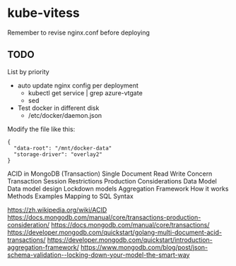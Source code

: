 # kube-vitess

Remember to revise nginx.conf before deploying

## TODO

List by priority

- auto update nginx config per deployment
  - kubectl get service | grep azure-vtgate
  - sed
- Test docker in different disk 
  - /etc/docker/daemon.json

Modify the file like this:

```
{
  "data-root": "/mnt/docker-data"
  "storage-driver": "overlay2"
}
```
ACID in MongoDB (Transaction)
Single Document
Read Write Concern
Transaction
Session
Restrictions
Production Considerations
Data Model
Data model design 
Lockdown models 
Aggregation Framework
How it works
Methods
Examples
Mapping to SQL Syntax

https://zh.wikipedia.org/wiki/ACID
https://docs.mongodb.com/manual/core/transactions-production-consideration/
https://docs.mongodb.com/manual/core/transactions/
https://developer.mongodb.com/quickstart/golang-multi-document-acid-transactions/
https://developer.mongodb.com/quickstart/introduction-aggregation-framework/
https://www.mongodb.com/blog/post/json-schema-validation--locking-down-your-model-the-smart-way
